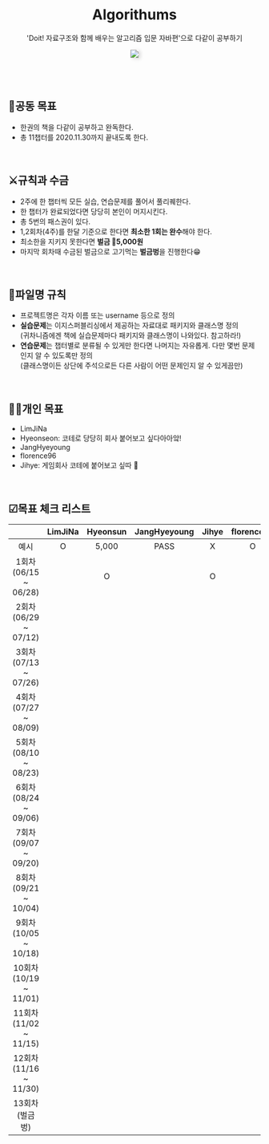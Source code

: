<div align="center">
  <h1>Algorithums</h1>
  <p>'Doit! 자료구조와 함께 배우는 알고리즘 입문 자바편'으로 다같이 공부하기</p>
  <img src="https://user-images.githubusercontent.com/35926413/84681337-ed41d780-af6e-11ea-825e-56a28db8b2ab.jpg" style="box-shadow:4px 2px 7px rgba(0,0,0,0.14);">
</div>

<br>
<br>
<br>

## 🎯공동 목표
- 한권의 책을 다같이 공부하고 완독한다.
- 총 11챕터를 2020.11.30까지 끝내도록 한다.

<br>

## ⚔규칙과 수금
- 2주에 한 챕터씩 모든 실습, 연습문제를 풀어서 풀리퀘한다.
- 한 챕터가 완료되었다면 당당히 본인이 머지시킨다.
- 총 5번의 패스권이 있다.
- 1,2회차(4주)를 한달 기준으로 한다면 **최소한 1회는 완수**해야 한다.
- 최소한을 지키지 못한다면 **벌금 💸5,000원**
- 마지막 회차때 수금된 벌금으로 고기먹는 **벌금벙**을 진행한다😁

<br>

## 📂파일명 규칙
- 프로젝트명은 각자 이름 또는 username 등으로 정의
- **실습문제**는 이지스퍼블리싱에서 제공하는 자료대로 패키지와 클래스명 정의<br>
(귀차니즘에겐 책에 실습문제마다 패키지와 클래스명이 나와있다. 참고하라!)
- **연습문제**는 챕터별로 분류될 수 있게만 한다면 나머지는 자유롭게. 다만 몇번 문제인지 알 수 있도록만 정의<br>
(클래스명이든 상단에 주석으로든 다른 사람이 어떤 문제인지 알 수 있게끔만)

<br>

## 🙋‍♀️개인 목표
- LimJiNa 
- Hyeonseon: 코테로 당당히 회사 붙어보고 싶다아아앜!
- JangHyeyoung 
- florence96 
- Jihye: 게임회사 코테에 붙어보고 싶따 🐾

<br>

## ☑목표 체크 리스트
|  | LimJiNa | Hyeonsun | JangHyeyoung | Jihye | florence96 |
|:--:|:--:|:--:|:--:|:--:|:--:|
|예시| O | 5,000 | PASS | X | O |
|1회차(06/15 ~ 06/28)|| O || O ||
|2회차(06/29 ~ 07/12)||||||
|3회차(07/13 ~ 07/26)||||||
|4회차(07/27 ~ 08/09)||||||
|5회차(08/10 ~ 08/23)||||||
|6회차(08/24 ~ 09/06)||||||
|7회차(09/07 ~ 09/20)||||||
|8회차(09/21 ~ 10/04)||||||
|9회차(10/05 ~ 10/18)||||||
|10회차(10/19 ~ 11/01)||||||
|11회차(11/02 ~ 11/15)||||||
|12회차(11/16 ~ 11/30)||||||
|13회차(벌금벙)||||||

